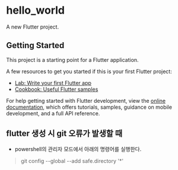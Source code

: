 # hello_world

A new Flutter project.

## Getting Started

This project is a starting point for a Flutter application.

A few resources to get you started if this is your first Flutter project:

- [Lab: Write your first Flutter app](https://docs.flutter.dev/get-started/codelab)
- [Cookbook: Useful Flutter samples](https://docs.flutter.dev/cookbook)

For help getting started with Flutter development, view the
[online documentation](https://docs.flutter.dev/), which offers tutorials,
samples, guidance on mobile development, and a full API reference.

## flutter 생성 시 git 오류가 발생할 때
* powershell의 관리자 모드에서 아래의 명령어를 실행한다.
> git config --global --add safe.directory '*'